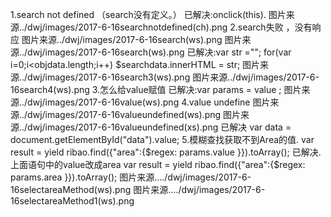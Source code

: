 1.search not defined （search没有定义。）
已解决:onclick(this). 图片来源../dwj/images/2017-6-16searchnotdefined(ch).png
2.search失败 ，没有响应 图片来源../dwj/images/2017-6-16search(ws).png  图片来源../dwj/images/2017-6-16search(ws).png
已解决:var str =""; for(var i=0;i<objdata.length;i++) $searchdata.innerHTML = str;
图片来源../dwj/images/2017-6-16search3(ws).png   图片来源../dwj/images/2017-6-16search4(ws).png
3.怎么给value赋值 已解决:var params = value ; 图片来源../dwj/images/2017-6-16value(ws).png
4.value undefine 图片来源../dwj/images/2017-6-16valueundefined(ws).png 图片来源../dwj/images/2017-6-16valueundefined(xs).png
已解决 var data = document.getElementById("data").value;
5.模糊查找获取不到Area的值. var result = yield ribao.find({"area":{$regex: params.value }}).toArray();
已解决. 上面语句中的value改成area var result = yield ribao.find({"area":{$regex: params.area }}).toArray();
图片来源..../dwj/images/2017-6-16selectareaMethod(ws).png   图片来源..../dwj/images/2017-6-16selectareaMethod1(ws).png
